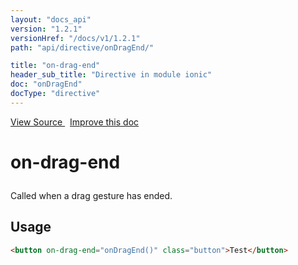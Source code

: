 ```yaml
---
layout: "docs_api"
version: "1.2.1"
versionHref: "/docs/v1/1.2.1"
path: "api/directive/onDragEnd/"

title: "on-drag-end"
header_sub_title: "Directive in module ionic"
doc: "onDragEnd"
docType: "directive"
---
```


<div class="improve-docs">
<a href='https://github.com/driftyco/ionic-v1/blob/master/js/angular/directive/gesture.js#L122'>
View Source
</a>
&nbsp;
<a href='http://github.com/driftyco/ionic/edit/1.x/js/angular/directive/gesture.js#L122'>
Improve this doc
</a>
</div>




<h1 class="api-title">

on-drag-end



</h1>





Called when a drag gesture has ended.









<h2 id="usage">Usage</h2>

```html
<button on-drag-end="onDragEnd()" class="button">Test</button>
```









